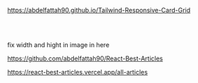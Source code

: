 https://abdelfattah90.github.io/Tailwind-Responsive-Card-Grid


<br /><br />

fix width and hight in image in here

https://github.com/abdelfattah90/React-Best-Articles

https://react-best-articles.vercel.app/all-articles
